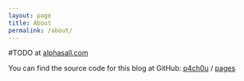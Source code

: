 ```yaml
---
layout: page
title: About
permalink: /about/
---
```


#TODO 
at [alphasall.com](https://alphasall.com/)

You can find the source code for this blog at GitHub:
[p4ch0u][p4ch0u-organization] /
[pages](https://github.com/p4ch0u/p4ch0u.github.io)


[p4ch0u-organization]: https://github.com/p4ch0u
